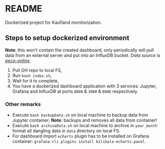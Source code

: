 # README

Dockerized project for Kaufland monitorization.

## Steps to setup dockerized environment

**Note**: this won't contain the created dashboard, only periodically will pull data from an external server and put into an InfluxDB bucket. _Data source is [peco-online](https://www.peco-online.ro/)_.

1. Pull GH repo to local FS,
2. Run `bash index.sh`,
3. Wait for it to complete,
4. You have a dockerized dashboard application with 3 services: Jupyter, Grafana and InfluxDB at ports `8888` & `3000` & `8086` respectively.

### Other remarks

- Execute `bash backupData.sh` on local machine to backup data from Jupyter container; **Note**: backups and removes all data from container!
- Execute `bash archiveData.sh` on local machine to archive in `year_month` format all dangling data in `data` directory on local FS.
- For dashboard import `echarts` plugin has to be installed on Grafana container: `grafana-cli plugins install bilibala-echarts-panel`.
